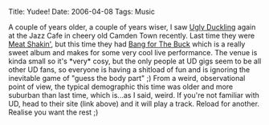 Title: Yudee!
Date: 2006-04-08
Tags: Music

A couple of years older, a couple of years wiser, I saw [Ugly Duckling](http://www.uglyduckling.us/) again at the Jazz Cafe in cheery old Camden Town recently. Last time they were [Meat Shakin'](http://www.last.fm/music/Ugly+Duckling/Taste+the+Secret), but this time they had [Bang for The Buck](http://www.last.fm/music/Ugly+Duckling/Bang+for+the+Buck) which is a really sweet album and makes for some very cool live performance.
The venue is kinda small so it's \*very\* cosy, but the only people at UD gigs seem to be all other UD fans, so everyone is having a shitload of fun and is ignoring the inevitable game of "guess the body part" ;)
From a weird, observational point of view, the typical demographic this time was older and more suburban than last time, which is...as I said, weird.
If you're not familiar with UD, head to their site (link above) and it will play a track. Reload for another. Realise you want the rest ;)
